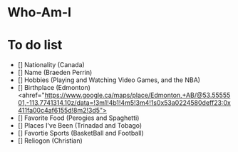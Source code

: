 # Who-Am-I


# To do list

- [] Nationality (Canada)
- [] Name (Braeden Perrin)
- [] Hobbies (Playing and Watching Video Games, and the NBA)
- [] Birthplace (Edmonton)
<ahref="https://www.google.ca/maps/place/Edmonton,+AB/@53.5555501,-113.7741314,10z/data=!3m1!4b1!4m5!3m4!1s0x53a0224580deff23:0x411fa00c4af6155d!8m2!3d5">
- [] Favorite Food (Perogies and Spaghetti)
- [] Places I've Been (Trinadad and Tobago)
- [] Favortie Sports (BasketBall and Football)
- [] Reliogon (Christian)
